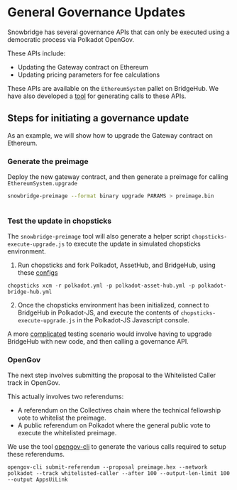 # General Governance Updates

Snowbridge has several governance APIs that can only be executed using a democratic process via Polkadot OpenGov.

These APIs include:

* Updating the Gateway contract on Ethereum
* Updating pricing parameters for fee calculations

These APIs are available on the `EthereumSystem` pallet on BridgeHub. We have also developed a [tool](https://github.com/Snowfork/snowbridge/tree/main/control) for generating calls to these APIs.

## Steps for initiating a governance update

As an example, we will show how to upgrade the Gateway contract on Ethereum.

### **Generate the preimage**

Deploy the new gateway contract, and then generate a preimage for calling `EthereumSystem.upgrade`

```bash
snowbridge-preimage --format binary upgrade PARAMS > preimage.bin
 
```

### Test the update in chopsticks

The `snowbridge-preimage` tool will also generate a helper script `chopsticks-execute-upgrade.js` to execute the update in simulated chopsticks environment.

1. Run chopsticks and fork Polkadot, AssetHub, and BridgeHub, using these [configs](https://github.com/Snowfork/snowbridge/tree/main/control/chopsticks)

```
chopsticks xcm -r polkadot.yml -p polkadot-asset-hub.yml -p polkadot-bridge-hub.yml
```

2. Once the chopsticks environment has been initialized, connect to BridgeHub in Polkadot-JS, and execute the contents of `chopsticks-execute-upgrade.js` in the Polkadot-JS Javascript console.

A more [complicated](test-runtime-upgrades.md) testing scenario would involve having to upgrade BridgeHub with new code, and then calling a governance API.

### OpenGov

The next step involves submitting the proposal to the Whitelisted Caller track in OpenGov.

This actually involves two referendums:

* A referendum on the Collectives chain where the technical fellowship vote to whitelist the preimage.
* A public referendum on Polkadot where the general public vote to execute the whitelisted preimage.

We use the tool [opengov-cli](https://github.com/joepetrowski/opengov-cli) to generate the various calls required to setup these referendums.

```
opengov-cli submit-referendum --proposal preimage.hex --network polkadot --track whitelisted-caller --after 100 --output-len-limit 100 --output AppsUiLink
```
